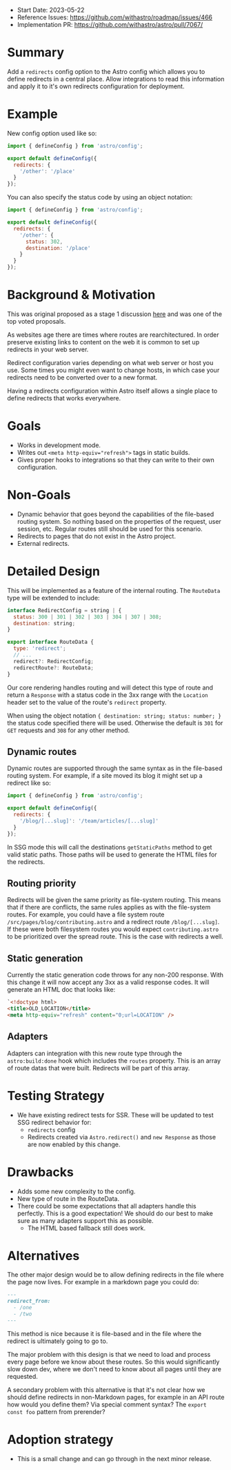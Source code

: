 <!--
  Note: You are probably looking for `stage-1--discussion-template.md`!
  This template is reserved for anyone championing an already-approved proposal.

  Community members who would like to propose an idea or feature should begin
  by creating a GitHub Discussion. See the repo README.md for more info.

  To use this template: create a new, empty file in the repo under `proposals/${ID}.md`.
  Replace `${ID}` with the official accepted proposal ID, found in the GitHub Issue
  of the accepted proposal.
-->

- Start Date: 2023-05-22
- Reference Issues: https://github.com/withastro/roadmap/issues/466
- Implementation PR: https://github.com/withastro/astro/pull/7067/

# Summary

Add a `redirects` config option to the Astro config which allows you to define redirects in a central place. Allow integrations to read this information and apply it to it's own redirects configuration for deployment.

# Example

New config option used like so:

```js
import { defineConfig } from 'astro/config';

export default defineConfig({
  redirects: {
    '/other': '/place'
  }
});
```

You can also specify the status code by using an object notation:

```js
import { defineConfig } from 'astro/config';

export default defineConfig({
  redirects: {
    '/other': {
      status: 302,
      destination: '/place'
    }
  }
});
```

# Background & Motivation

This was original proposed as a stage 1 discussion [here](https://github.com/withastro/roadmap/discussions/319) and was one of the top voted proposals.

As websites age there are times where routes are rearchitectured. In order preserve existing links to content on the web it is common to set up redirects in your web server.

Redirect configuration varies depending on what web server or host you use. Some times you might even want to change hosts, in which case your redirects need to be converted over to a new format.

Having a redirects configuration within Astro itself allows a single place to define redirects that works everywhere.
# Goals

- Works in development mode.
- Writes out `<meta http-equiv="refresh">` tags in static builds.
- Gives proper hooks to integrations so that they can write to their own configuration.

# Non-Goals

- Dynamic behavior that goes beyond the capabilities of the file-based routing system. So nothing based on the properties of the request, user session, etc. Regular routes still should be used for this scenario.
- Redirects to pages that do not exist in the Astro project.
- External redirects.

# Detailed Design

This will be implemented as a feature of the internal routing. The `RouteData` type will be extended to include:

```js
interface RedirectConfig = string | {
  status: 300 | 301 | 302 | 303 | 304 | 307 | 308;
  destination: string;
}

export interface RouteData {
  type: 'redirect';
  // ...
  redirect?: RedirectConfig;
  redirectRoute?: RouteData;
}
```

Our core rendering handles routing and will detect this type of route and return a `Response` with a status code in the 3xx range with the `Location` header set to the value of the route's `redirect` property.

When using the object notation `{ destination: string; status: number; }` the status code specified there will be used. Otherwise the default is `301` for `GET` requests and `308` for any other method.

## Dynamic routes

Dynamic routes are supported through the same syntax as in the file-based routing system. For example, if a site moved its blog it might set up a redirect like so:

```js
import { defineConfig } from 'astro/config';

export default defineConfig({
  redirects: {
    '/blog/[...slug]': '/team/articles/[...slug]'
  }
});
```

In SSG mode this will call the destinations `getStaticPaths` method to get valid static paths. Those paths will be used to generate the HTML files for the redirects.

## Routing priority

Redirects will be given the same priority as file-system routing. This means that if there are conflicts, the same rules applies as with the file-system routes. For example, you could have a file system route `/src/pages/blog/contributing.astro` and a redirect route `/blog/[...slug]`. If these were both filesystem routes you would expect `contributing.astro` to be prioritized over the spread route. This is the case with redirects a well.

## Static generation

Currently the static generation code throws for any non-200 response. With this change it will now accept any 3xx as a valid response codes. It will generate an HTML doc that looks like:

```html
`<!doctype html>
<title>OLD_LOCATION</title>
<meta http-equiv="refresh" content="0;url=LOCATION" />
```

## Adapters

Adapters can integration with this new route type through the `astro:build:done` hook which includes the `routes` property. This is an array of route datas that were built. Redirects will be part of this array.

# Testing Strategy

- We have existing redirect tests for SSR. These will be updated to test SSG redirect behavior for:
  - `redirects` config
  - Redirects created via `Astro.redirect()` and `new Response` as those are now enabled by this change.

# Drawbacks

- Adds some new complexity to the config.
- New type of route in the RouteData.
- There could be some expectations that all adapters handle this perfectly. This is a good expectation! We should do our best to make sure as many adapters support this as possible.
  - The HTML based fallback still does work.

# Alternatives

The other major design would be to allow defining redirects in the file where the page now lives. For example in a markdown page you could do:

```md
---
redirect_from:
  - /one
  - /two
---
```

This method is nice because it is file-based and in the file where the redirect is ultimately going to go to.

The major problem with this design is that we need to load and process every page before we know about these routes. So this would significantly slow down dev, where we don't need to know about all pages until they are requested.

A secondary problem with this alternative is that it's not clear how we should define redirects in non-Markdown pages, for example in an API route how would you define them? Via special comment syntax? The `export const foo` pattern from prerender?

# Adoption strategy

- This is a small change and can go through in the next minor release.